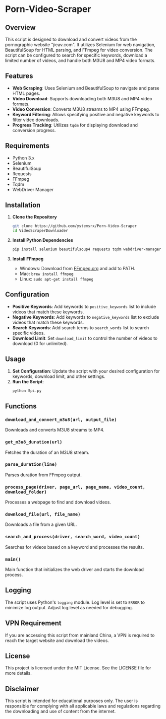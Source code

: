 # Porn-Video-Scraper

## Overview
This script is designed to download and convert videos from the pornographic website "jieav.com". It utilizes Selenium for web navigation, BeautifulSoup for HTML parsing, and FFmpeg for video conversion. The script can be configured to search for specific keywords, download a limited number of videos, and handle both M3U8 and MP4 video formats.

## Features
- **Web Scraping**: Uses Selenium and BeautifulSoup to navigate and parse HTML pages.
- **Video Download**: Supports downloading both M3U8 and MP4 video formats.
- **Video Conversion**: Converts M3U8 streams to MP4 using FFmpeg.
- **Keyword Filtering**: Allows specifying positive and negative keywords to filter video downloads.
- **Progress Tracking**: Utilizes `tqdm` for displaying download and conversion progress.

## Requirements
- Python 3.x
- Selenium
- BeautifulSoup
- Requests
- FFmpeg
- Tqdm
- WebDriver Manager

## Installation
1. **Clone the Repository**
   ```sh
   git clone https://github.com/ystemsrx/Porn-Video-Scraper
   cd VideoScraperDownloader
   ```

2. **Install Python Dependencies**
   ```sh
   pip install selenium beautifulsoup4 requests tqdm webdriver-manager
   ```

3. **Install FFmpeg**
   - Windows: Download from [FFmpeg.org](https://ffmpeg.org/download.html) and add to PATH.
   - Mac: `brew install ffmpeg`
   - Linux: `sudo apt-get install ffmpeg`

## Configuration
- **Positive Keywords**: Add keywords to `positive_keywords` list to include videos that match these keywords.
- **Negative Keywords**: Add keywords to `negative_keywords` list to exclude videos that match these keywords.
- **Search Keywords**: Add search terms to `search_words` list to search specific videos.
- **Download Limit**: Set `download_limit` to control the number of videos to download (0 for unlimited).

## Usage
1. **Set Configuration**: Update the script with your desired configuration for keywords, download limit, and other settings.
2. **Run the Script**:
   ```sh
   python Spi.py
   ```

## Functions

### `download_and_convert_m3u8(url, output_file)`
Downloads and converts M3U8 streams to MP4.

### `get_m3u8_duration(url)`
Fetches the duration of an M3U8 stream.

### `parse_duration(line)`
Parses duration from FFmpeg output.

### `process_page(driver, page_url, page_name, video_count, download_folder)`
Processes a webpage to find and download videos.

### `download_file(url, file_name)`
Downloads a file from a given URL.

### `search_and_process(driver, search_word, video_count)`
Searches for videos based on a keyword and processes the results.

### `main()`
Main function that initializes the web driver and starts the download process.

## Logging
The script uses Python's `logging` module. Log level is set to `ERROR` to minimize log output. Adjust log level as needed for debugging.

## VPN Requirement
If you are accessing this script from mainland China, a VPN is required to reach the target website and download the videos.

## License
This project is licensed under the MIT License. See the LICENSE file for more details.

## Disclaimer
This script is intended for educational purposes only. The user is responsible for complying with all applicable laws and regulations regarding the downloading and use of content from the internet.
